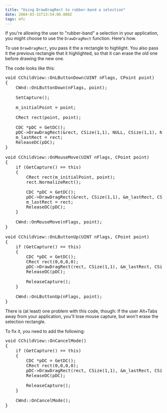 ```yaml
---
title: "Using DrawDragRect to rubber-band a selection"
date: 2004-03-31T13:54:00.000Z
tags: mfc
---
```

If you're allowing the user to "rubber-band" a selection in your application, you might choose to use the `DrawDragRect` function. Here's how.

To use `DrawDragRect`, you pass it the a rectangle to highlight. You also pass it the previous rectangle that it highlighted, so that it can erase the old one before drawing the new one.

The code looks like this:

<pre>void CChildView::OnLButtonDown(UINT nFlags, CPoint point)
{
    CWnd::OnLButtonDown(nFlags, point);

    SetCapture();

    m_initialPoint = point;

    CRect rect(point, point);

    CDC *pDC = GetDC();
    pDC->DrawDragRect(&rect, CSize(1,1), NULL, CSize(1,1), NULL, NULL);
    m_lastRect = rect;
    ReleaseDC(pDC);
}

void CChildView::OnMouseMove(UINT nFlags, CPoint point)
{
    if (GetCapture() == this)
    {
        CRect rect(m_initialPoint, point);
        rect.NormalizeRect();

        CDC *pDC = GetDC();
        pDC->DrawDragRect(&rect, CSize(1,1), &m_lastRect, CSize(1,1), NULL, NULL);
        m_lastRect = rect;
        ReleaseDC(pDC);
    }

    CWnd::OnMouseMove(nFlags, point);
}

void CChildView::OnLButtonUp(UINT nFlags, CPoint point)
{
    if (GetCapture() == this)
    {
        CDC *pDC = GetDC();
        CRect rect(0,0,0,0);
        pDC->DrawDragRect(rect, CSize(1,1), &m_lastRect, CSize(1,1), NULL, NULL);
        ReleaseDC(pDC);

        ReleaseCapture();
    }

    CWnd::OnLButtonUp(nFlags, point);
}</pre>

There is (at least) one problem with this code, though: If the user Alt+Tabs away from your application, you'll lose mouse capture, but won't erase the selection rectangle.

To fix it, you need to add the following:

<pre>void CChildView::OnCancelMode()
{
    if (GetCapture() == this)
    {
        CDC *pDC = GetDC();
        CRect rect(0,0,0,0);
        pDC->DrawDragRect(rect, CSize(1,1), &m_lastRect, CSize(1,1), NULL, NULL);
        ReleaseDC(pDC);

        ReleaseCapture();
    }

    CWnd::OnCancelMode();
}</pre>

